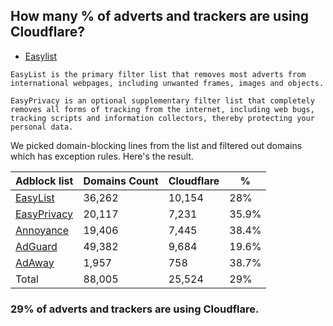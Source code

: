 ## How many % of adverts and trackers are using Cloudflare?


- [Easylist](https://web.archive.org/web/20210516110248/https://easylist.to/)
```
EasyList is the primary filter list that removes most adverts from international webpages, including unwanted frames, images and objects.

EasyPrivacy is an optional supplementary filter list that completely removes all forms of tracking from the internet, including web bugs, tracking scripts and information collectors, thereby protecting your personal data.
```


We picked domain-blocking lines from the list and filtered out domains which has exception rules.
Here's the result.


| Adblock list | Domains Count | Cloudflare | % |
| --- | --- | --- | --- |
| [EasyList](https://easylist.to/easylist/easylist.txt) | 36,262 | 10,154 | 28% |
| [EasyPrivacy](https://easylist.to/easylist/easyprivacy.txt) | 20,117 | 7,231 | 35.9% |
| [Annoyance](https://secure.fanboy.co.nz/fanboy-annoyance.txt) | 19,406 | 7,445 | 38.4% |
| [AdGuard](https://adguardteam.github.io/AdGuardSDNSFilter/Filters/filter.txt) | 49,382 | 9,684 | 19.6% |
| [AdAway](https://raw.githubusercontent.com/AdAway/adaway.github.io/master/hosts.txt) | 1,957 | 758 | 38.7% |
| Total | 88,005 | 25,524 | 29% |


### 29% of adverts and trackers are using Cloudflare.